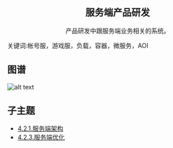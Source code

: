 <h2 align="center">服务端产品研发</h2>
<p align="center">产品研发中跟服务端业务相关的系统。</p>
<p">关键词:帐号服，游戏服，负载，容器，微服务，AOI</p>

## 图谱
![alt text](https://github.com/gonglei007/GameDevMind/blob/main/exports/4.2.服务端产品研发.png?raw=true)

## 子主题
* [4.2.1.服务端架构](https://github.com/gonglei007/GameDevMind/blob/main/mds/4.2.1.服务端架构.md)
* [4.2.3.服务端优化](https://github.com/gonglei007/GameDevMind/blob/main/mds/4.2.3.服务端优化.md)
